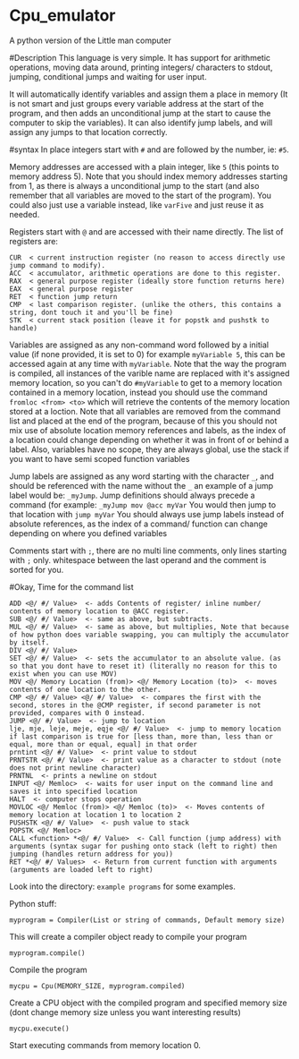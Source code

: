 # Cpu_emulator
A python version of the Little man computer


#Description
This language is very simple. It has support for arithmetic operations, moving data around, printing integers/ characters to stdout, jumping, conditional jumps and waiting for user input.

It will automatically identify variables and assign them a place in memory (It is not smart and just groups every variable address at the start of the program, and then adds an unconditional jump at the start to cause the computer to skip the variables). It can also identify jump labels, and will assign any jumps to that location correctly.

#syntax
In place integers start with ```#``` and are followed by the number, ie: ```#5```.

Memory addresses are accessed with a plain integer, like ```5``` (this points to memory address 5). Note that you should index memory addresses starting from 1, as there is always a unconditional jump to the start (and also remember that all variables are moved to the start of the program). You could also just use a variable instead, like ```varFive``` and just reuse it as needed.

Registers start with ```@``` and are accessed with their name directly.
The list of registers are:

```
CUR  < current instruction register (no reason to access directly use jump command to modify).
ACC  < accumulator, arithmetic operations are done to this register.
RAX  < general purpose register (ideally store function returns here)
EAX  < general purpose register
RET  < function jump return
CMP  < last comparison register. (unlike the others, this contains a string, dont touch it and you'll be fine)
STK  < current stack position (leave it for popstk and pushstk to handle)
```

Variables are assigned as any non-command word followed by a initial value (if none provided, it is set to 0)
for example ```myVariable 5```, this can be accessed again at any time with ```myVariable```. Note that the way the program is compiled, all instances of the varible name are replaced with it's assigned memory location, so you can't do ```#myVariable``` to get to a memory location contained in a memory location, instead you should use the command ```fromloc <from> <to>``` which will retrieve the contents of the memory location stored at a loction.
Note that all variables are removed from the command list and placed at the end of the program,
because of this you should not mix use of absolute location memory references and labels, as the index of a location could change depending on whether it was in front of or behind a label.
Also, variables have no scope, they are always global, use the stack if you want to have semi scoped function variables


Jump labels are assigned as any word starting with the character ```_```, and should be referenced with the name without the ```_```
an example of a jump label would be: ```_myJump```. Jump definitions should always precede a command (for example: ```_myJump mov @acc myVar```
You would then jump to that location with ```jump myVar```
You should always use jump labels instead of absolute references, as the index of a command/ function can change depending on where you defined variables

Comments start with ```;```, there are no multi line comments, only lines starting with ```;``` only. whitespace between the last operand and the comment is sorted for you.

#Okay, Time for the command list

```
ADD <@/ #/ Value>  <- adds Contents of register/ inline number/ contents of memory location to @ACC register.
SUB <@/ #/ Value>  <- same as above, but subtracts.
MUL <@/ #/ Value>  <- same as above, but multiplies, Note that because of how python does variable swapping, you can multiply the accumulator by itself.
DIV <@/ #/ Value>
SET <@/ #/ Value>  <- sets the accumulator to an absolute value. (as so that you dont have to reset it) (literally no reason for this to exist when you can use MOV)
MOV <@/ Memory Location (from)> <@/ Memory Location (to)>  <- moves contents of one location to the other.
CMP <@/ #/ Value> <@/ #/ Value>  <- compares the first with the second, stores in the @CMP register, if second parameter is not provided, compares with 0 instead.
JUMP <@/ #/ Value>  <- jump to location
lje, mje, leje, meje, eqje <@/ #/ Value>  <- jump to memory location if last comparison is true for [less than, more than, less than or equal, more than or equal, equal] in that order
prntint <@/ #/ Value>  <- print value to stdout
PRNTSTR <@/ #/ Value>  <- print value as a character to stdout (note does not print newline character)
PRNTNL  <- prints a newline on stdout
INPUT <@/ Memloc>  <- waits for user input on the command line and saves it into specified location
HALT  <- computer stops operation
MOVLOC <@/ Memloc (from)> <@/ Memloc (to)>  <- Moves contents of memory location at location 1 to location 2
PUSHSTK <@/ #/ Value>  <- push value to stack
POPSTK <@/ Memloc>
CALL <function> *<@/ #/ Value>  <- Call function (jump address) with arguments (syntax sugar for pushing onto stack (left to right) then jumping (handles return address for you))
RET *<@/ #/ Values>  <- Return from current function with arguments (arguments are loaded left to right)
```

Look into the directory: ```example programs``` for some examples.


Python stuff:

```
myprogram = Compiler(List or string of commands, Default memory size)
```
This will create a compiler object ready to compile your program

```
myprogram.compile()
```
Compile the program

```
mycpu = Cpu(MEMORY_SIZE, myprogram.compiled)
```
Create a CPU object with the compiled program and specified memory size (dont change memory size unless you want interesting results)

```
mycpu.execute()
```
Start executing commands from memory location 0.
